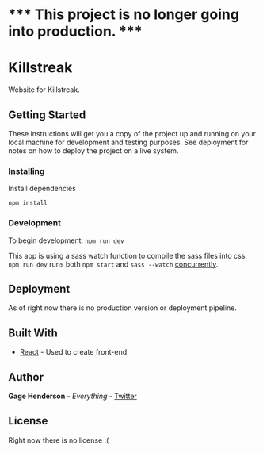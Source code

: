 # *** This project is no longer going into production. ***

# Killstreak

Website for Killstreak.

## Getting Started
These instructions will get you a copy of the project up and running on your local machine for development and testing purposes. See deployment for notes on how to deploy the project on a live system.

### Installing

Install dependencies

```
npm install
```

### Development 

To begin development:
`npm run dev` 

This app is using a sass watch function to compile the sass files into css. `npm run dev` runs both `npm start` and `sass --watch` [concurrently](https://www.npmjs.com/package/concurrently).

## Deployment

As of right now there is no production version or deployment pipeline.

## Built With

* [React](https://facebook.github.io/react/) - Used to create front-end

## Author

**Gage Henderson** - *Everything* - [Twitter](twitter.com/gage_69_420)

## License

Right now there is no license :(

